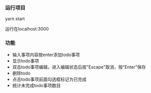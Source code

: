 ### 运行项目

yarn start

运行在localhost:3000

### 功能

* 输入事项内容按enter添加todo事项
* 显示todo事项
* 双击todo事项编辑，进入编辑状态后按"Escape"取消，按“Enter”保存
* 删除todo
* 点击todo事项前面勾选框标记为已完成
* 统计未完成todo事项数目
